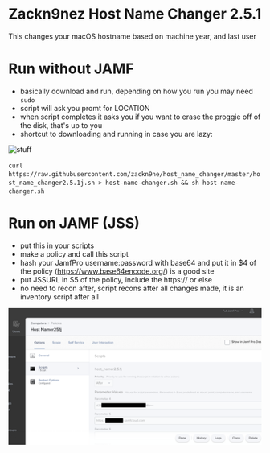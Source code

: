 # Zackn9nez Host Name Changer 2.5.1
This changes your macOS hostname based on machine year, and last user

# Run without JAMF
- basically download and run, depending on how you run you may need `sudo`
- script will ask you promt for LOCATION
- when script completes it asks you if you want to erase the proggie off of the disk, that's up to you
- shortcut to downloading and running in case you are lazy:

![stuff](https://emojipedia-us.s3.dualstack.us-west-1.amazonaws.com/socialmedia/apple/237/white-down-pointing-backhand-index_1f447.png)

`curl https://raw.githubusercontent.com/zackn9ne/host_name_changer/master/host_name_changer2.5.1j.sh > host-name-changer.sh && sh host-name-changer.sh`

# Run on JAMF (JSS) 
- put this in your scripts
- make a policy and call this script
- hash your JamfPro username:password with base64 and put it in $4 of the policy (https://www.base64encode.org/) is a good site
- put JSSURL in $5 of the policy, include the https:// or else
- no need to recon after, script recons after all changes made, it is an inventory script after all

![stuff](https://raw.githubusercontent.com/zackn9ne/host_name_changer/master/Screen%20Shot%202020-03-25%20at%202.12.59%20PM.png)
